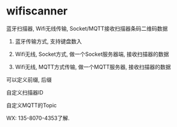 # wifiscanner
蓝牙扫描器, Wifi无线传输, Socket/MQTT接收扫描器条码二维码数据

1. 蓝牙传输方式, 支持键盘数入

2. Wifi无线, Socket方式, 做一个Socket服务器端, 接收扫描器的数据

3. Wifi无线, MQTT方式传输, 做一个MQTT服务器, 接收扫描器的数据

可以定义前缀, 后缀

自定义扫描器ID

自定义MQTT的Topic

WX: 135-8070-4353了解.
